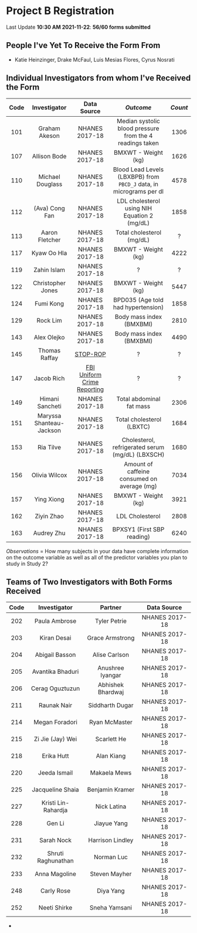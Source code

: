 # Project B Registration

Last Update **10:30 AM 2021-11-22**: **56/60 forms submitted**

## People I've Yet To Receive the Form From

- Katie Heinzinger, Drake McFaul, Luis Mesias Flores, Cyrus Nosrati

## Individual Investigators from whom I've Received the Form

Code | Investigator | Data Source | *Outcome* | *Count*
:----: | :------: | :-----: | :-----: | :-----:
101 | Graham Akeson | NHANES 2017-18 | Median systolic blood pressure from the 4 readings taken | 1306
107 | Allison Bode | NHANES 2017-18 | BMXWT - Weight (kg) | 1626
110 | Michael Douglass | NHANES 2017-18 | Blood Lead Levels (LBXBPB) from `PBCD_J` data, in micrograms per dl | 4578
112 | (Ava) Cong Fan | NHANES 2017-18 | LDL cholesterol using NIH Equation 2 (mg/dL) | 1858
113 | Aaron Fletcher | NHANES 2017-18 | Total cholesterol (mg/dL) | ?
117 | Kyaw Oo Hla | NHANES 2017-18 | BMXWT - Weight (kg) | 4222
119 | Zahin Islam | NHANES 2017-18 | ? | ?
122 | Christopher Jones | NHANES 2017-18 | BMXWT - Weight (kg) | 5447
124 | Fumi Kong | NHANES 2017-18 | BPD035 (Age told had hypertension) | 1858
129 | Rock Lim | NHANES 2017-18 | Body mass index (BMXBMI) | 2810
143 | Alex Olejko | NHANES 2017-18 | Body mass index (BMXBMI) | 4490
145 | Thomas Raffay | [STOP-ROP](https://urresearch.rochester.edu/institutionalPublicationPublicView.action?institutionalItemId=2908) | ? | ?
147 | Jacob Rich | [FBI Uniform Crime Reporting](https://www.openicpsr.org/openicpsr/project/102263/version/V11/view;jsessionid=8FD9161D75FD2833EC5F7B631753540D) | ? | ?
149 | Himani Sancheti | NHANES 2017-18 | Total abdominal fat mass | 2306
151 | Maryssa Shanteau-Jackson | NHANES 2017-18 | Total cholesterol (LBXTC) | 1684
153 | Ria Tilve | NHANES 2017-18 | Cholesterol, refrigerated serum (mg/dL) (LBXSCH) | 1680
156 | Olivia Wilcox | NHANES 2017-18 | Amount of caffeine consumed on average (mg) | 7034
157 | Ying Xiong | NHANES 2017-18 | BMXWT - Weight (kg) | 3921
162 | Ziyin Zhao | NHANES 2017-18 | LDL Cholesterol | 2808
163 | Audrey Zhu | NHANES 2017-18 | BPXSY1 (First SBP reading) | 6240

*Observations* = How many subjects in your data have complete information on the outcome variable as well as all of the predictor variables you plan to study in Study 2?

## Teams of Two Investigators with Both Forms Received

Code | Investigator | Partner | Data Source
:----: | :------: | :-----: | :-----: 
202 | Paula Ambrose | Tyler Petrie | NHANES 2017-18
203 | Kiran Desai | Grace Armstrong | NHANES 2017-18
204 | Abigail Basson | Alise Carlson | NHANES 2017-18
205 | Avantika Bhaduri | Anushree Iyangar | NHANES 2017-18
206 | Cerag Oguztuzun | Abhishek Bhardwaj | NHANES 2017-18
211 | Raunak Nair | Siddharth Dugar | NHANES 2017-18
214 | Megan Foradori | Ryan McMaster | NHANES 2017-18
215 | Zi Jie (Jay) Wei | Scarlett He | NHANES 2017-18
218 | Erika Hutt | Alan Kiang | NHANES 2017-18
220 | Jeeda Ismail | Makaela Mews | NHANES 2017-18
225 | Jacqueline Shaia | Benjamin Kramer | NHANES 2017-18
227 | Kristi Lin-Rahardja | Nick Latina | NHANES 2017-18
228 | Gen Li | Jiayue Yang | NHANES 2017-18
231 | Sarah Nock | Harrison Lindley | NHANES 2017-18
232 | Shruti Raghunathan | Norman Luc | NHANES 2017-18
233 | Anna Magoline | Steven Mayher | NHANES 2017-18
248 | Carly Rose | Diya Yang | NHANES 2017-18
252 | Neeti Shirke | Sneha Yamsani | NHANES 2017-18

*
